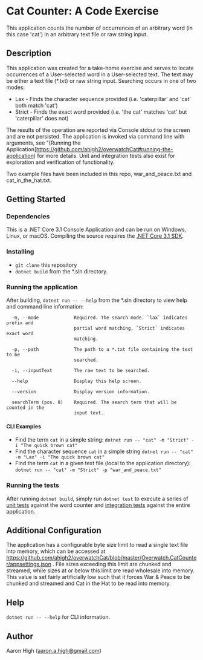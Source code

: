# Cat Counter: A Code Exercise

This application counts the number of occurrences of an arbitrary word (in this case 'cat') in an arbitrary text file or raw string input.

## Description
This application was created for a take-home exercise and serves to locate occurrences of a User-selected word in a User-selected text. The text may be either a text file (*.txt) or raw string input.
Searching occurs in one of two modes:

* Lax - Finds the character sequence provided (i.e. 'caterpillar' and 'cat' both match 'cat')
* Strict - Finds the exact word provided (i.e. 'the cat' matches 'cat' but 'caterpillar' does not)

The results of the operation are reported via Console stdout to the screen and are not persisted. The application is invoked via command line with arguments, see "[Running the Application]https://github.com/ahigh2/overwatchCat#running-the-application) for more details. Unit and integration tests also exist for exploration and verification of functionality.

Two example files have been included in this repo, war_and_peace.txt and cat_in_the_hat.txt.


## Getting Started

### Dependencies

This is a .NET Core 3.1 Console Application and can be run on Windows, Linux, or macOS. Compiling the source requires the [.NET Core 3.1 SDK](https://dotnet.microsoft.com/en-us/download/dotnet/3.1).

### Installing

* `git clone` this repository
* `dotnet build` from the *.sln directory.

### Running the application

After building, `dotnet run -- --help` from the *.sln directory to view help and command line information:

```
  -m, --mode             Required. The search mode. `lax` indicates prefix and
                         partial word matching, `Strict` indicates exact word
                         matching.

  -p, --path             The path to a *.txt file containing the text to be
                         searched.

  -i, --inputText        The raw text to be searched.

  --help                 Display this help screen.

  --version              Display version information.

  searchTerm (pos. 0)    Required. The search term that will be counted in the
                         input text.
```

#### CLI Examples
* Find the term `cat` in a simple string: `dotnet run -- "cat" -m "Strict" -i "The quick brown cat"`
* Find the character sequence `cat` in a simple string `dotnet run -- "cat" -m "Lax" -i "The quick brown cat"`
* Find the term `cat` in a given text file (local to the application directory): `dotnet run -- "cat" -m "Strict" -p "war_and_peace.txt"`


### Running the tests
After running `dotnet build`, simply run `dotnet test` to execute a series of [unit tests](https://github.com/ahigh2/overwatchCat/blob/master/Overwatch.CatCounter.Tests/WordCounterTests.cs) against the word counter and [integration tests](https://github.com/ahigh2/overwatchCat/blob/master/Overwatch.CatCounter.Tests/CatCounterApp.IntegrationTests.cs) against the entire application.

## Additional Configuration
The application has a configurable byte size limit to read a single text file into memory, which can be accessed at https://github.com/ahigh2/overwatchCat/blob/master/Overwatch.CatCounter/appsettings.json . File sizes exceeding this limit are chunked and streamed, while sizes at or below this limit are read wholesale into memory. This value is set fairly artificially low such that it forces War & Peace to be chunked and streamed and Cat in the Hat to be read into memory.

## Help

`dotnet run -- --help` for CLI information.

## Author

Aaron High (aaron.a.high@gmail.com)
